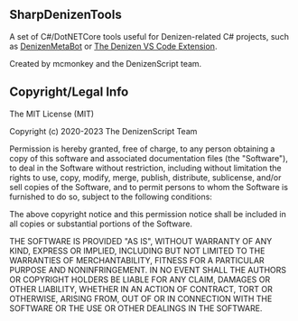 SharpDenizenTools
-----------------

A set of C#/DotNETCore tools useful for Denizen-related C# projects, such as [DenizenMetaBot](https://github.com/DenizenScript/DenizenMetaBot) or [The Denizen VS Code Extension](https://github.com/DenizenScript/DenizenVSCode).

Created by mcmonkey and the DenizenScript team.

## Copyright/Legal Info

The MIT License (MIT)

Copyright (c) 2020-2023 The DenizenScript Team

Permission is hereby granted, free of charge, to any person obtaining a copy
of this software and associated documentation files (the "Software"), to deal
in the Software without restriction, including without limitation the rights
to use, copy, modify, merge, publish, distribute, sublicense, and/or sell
copies of the Software, and to permit persons to whom the Software is
furnished to do so, subject to the following conditions:

The above copyright notice and this permission notice shall be included in all
copies or substantial portions of the Software.

THE SOFTWARE IS PROVIDED "AS IS", WITHOUT WARRANTY OF ANY KIND, EXPRESS OR
IMPLIED, INCLUDING BUT NOT LIMITED TO THE WARRANTIES OF MERCHANTABILITY,
FITNESS FOR A PARTICULAR PURPOSE AND NONINFRINGEMENT. IN NO EVENT SHALL THE
AUTHORS OR COPYRIGHT HOLDERS BE LIABLE FOR ANY CLAIM, DAMAGES OR OTHER
LIABILITY, WHETHER IN AN ACTION OF CONTRACT, TORT OR OTHERWISE, ARISING FROM,
OUT OF OR IN CONNECTION WITH THE SOFTWARE OR THE USE OR OTHER DEALINGS IN THE
SOFTWARE.
